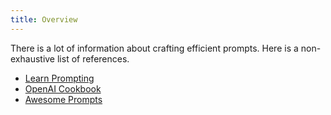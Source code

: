 ```yaml
---
title: Overview
---
```


There is a lot of information about crafting efficient prompts. Here is a non-exhaustive list of references.

- [Learn Prompting](https://learnprompting.org/docs/intro)
- [OpenAI Cookbook](https://cookbook.openai.com/)
- [Awesome Prompts](https://github.com/f/awesome-chatgpt-prompts)